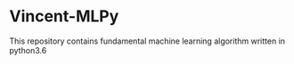 # Vincent-MLPy
This repository contains fundamental machine learning algorithm written in python3.6
